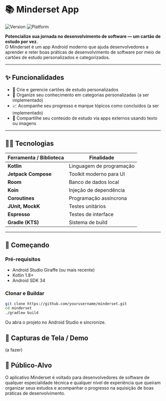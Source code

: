 # 📚 Minderset App

![Version](https://img.shields.io/badge/version-1.0-blue.svg)
![Platform](https://img.shields.io/badge/platform-Android-3DDC84.svg)

**Potencialize sua jornada no desenvolvimento de software — um cartão de estudo por vez.**  
O Minderset é um app Android moderno que ajuda desenvolvedores a aprender e reter boas práticas de desenvolvimento de software por meio de cartões de estudo personalizados e categorizados.

---

## ✨ Funcionalidades

* 🧠 Crie e gerencie cartões de estudo personalizados
* 📂 Organize seu conhecimento em categorias personalizadas (a ser implementado)
* 📈 Acompanhe seu progresso e marque tópicos como concluídos (a ser implementado)
* 🔗 Compartilhe seu conteúdo de estudo via apps externos usando texto ou imagens  

---

## 🧑‍💻 Tecnologias

| Ferramenta / Biblioteca | Finalidade                  |
| ----------------------- | --------------------------- |
| **Kotlin**              | Linguagem de programação    |
| **Jetpack Compose**     | Toolkit moderno para UI     |
| **Room**                | Banco de dados local        |
| **Koin**                | Injeção de dependência      |
| **Coroutines**          | Programação assíncrona      |
| **JUnit, MockK**        | Testes unitários            |
| **Espresso**            | Testes de interface         |
| **Gradle (KTS)**        | Sistema de build            |

---

## 🚀 Começando

### Pré-requisitos

* Android Studio Giraffe (ou mais recente)  
* Kotlin 1.8+  
* Android SDK 34  

### Clonar e Buildar

```bash
git clone https://github.com/yourusername/minderset.git
cd minderset
./gradlew build
```
Ou abra o projeto no Android Studio e sincronize.

## 📱 Capturas de Tela / Demo
(a fazer)

## 🎯 Público-Alvo
O aplicativo Minderset é voltado para desenvolvedores de software de qualquer especialidade técnica e qualquer nível de experiência que queiram organizar seus estudos e acompanhar o progresso na aquisição de boas práticas de desenvolvimento.
